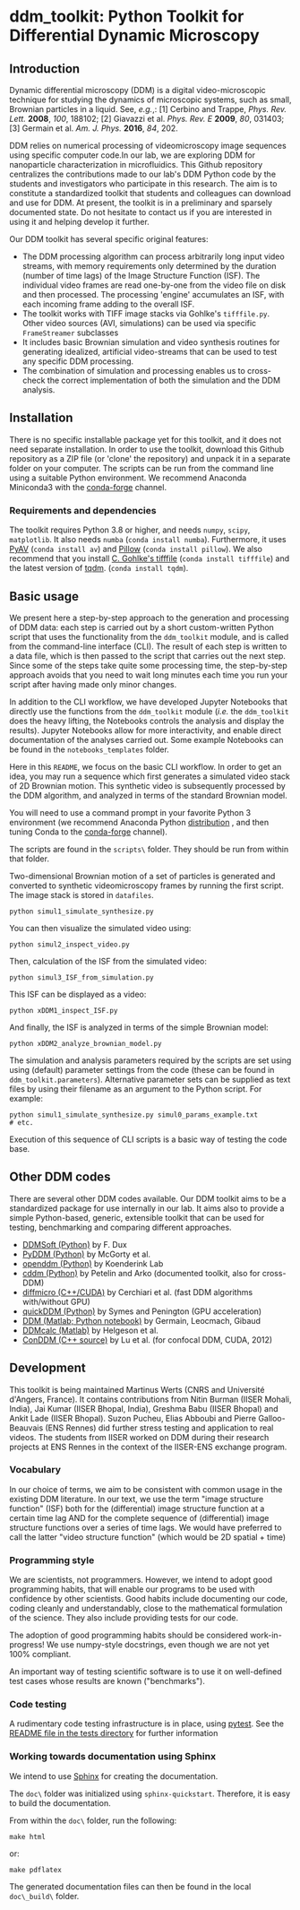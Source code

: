 
# ddm_toolkit: Python Toolkit for Differential Dynamic Microscopy



## Introduction

Dynamic differential microscopy (DDM) is a digital video-microscopic technique for studying the dynamics of microscopic systems, such as small, Brownian particles in a liquid. See, *e.g.*,: \[1\] Cerbino and Trappe, *Phys. Rev. Lett.* **2008**, *100*, 188102; \[2\] Giavazzi et al. *Phys. Rev. E* **2009**, *80*, 031403; \[3\] Germain et al. *Am. J. Phys.* **2016**, *84*, 202.

DDM relies on numerical processing of videomicroscopy image sequences using specific computer code.In our lab, we are exploring DDM for nanoparticle characterization in microfluidics. This Github repository centralizes the contributions made to our lab's DDM Python code by the students and investigators who participate in this research. The aim is to constitute a standardized toolkit that students and colleagues can download and use for DDM. At present, the toolkit is in a preliminary and sparsely documented state. Do not hesitate to contact us if you are interested in using it and helping develop it further.

Our DDM toolkit has several specific original features:

- The DDM processing algorithm can process arbitrarily long input video streams, with memory requirements only determined by the duration (number of time lags) of the Image Structure Function (ISF). The individual video frames are read one-by-one from the video file on disk and then processed. The processing 'engine' accumulates an ISF, with each incoming frame adding to the overall ISF.
- The toolkit works with TIFF image stacks via Gohlke's `tifffile.py`. Other video sources (AVI, simulations) can be used via specific `FrameStreamer` subclasses
- It includes basic Brownian simulation and video synthesis routines for generating idealized, artificial video-streams that can be used to test any specific DDM processing.
- The combination of simulation and processing enables us to cross-check the correct implementation of both the simulation and the DDM analysis.



## Installation

There is no specific installable package yet for this toolkit, and it does not need separate installation. In order to use the toolkit, download this Github repository as a ZIP file (or 'clone' the repository) and unpack it in a separate folder on your computer. The scripts can be run from the command line using a suitable Python environment. We recommend Anaconda Miniconda3 with the [conda-forge](https://conda-forge.org/) channel.


### Requirements and dependencies

The toolkit requires Python 3.8 or higher, and needs `numpy`, `scipy`, `matplotlib`. It also needs `numba` (`conda install numba`). Furthermore, it uses [PyAV](https://pyav.org/docs) (`conda install av`) and [Pillow](https://pillow.readthedocs.io/) (`conda install pillow`). We also recommend that you install [C. Gohlke's tifffile](https://github.com/cgohlke/tifffile) (`conda install tifffile`) and the latest version of [tqdm](https://tqdm.github.io/). (`conda install tqdm`).



## Basic usage

We present here a step-by-step approach to the generation and processing of DDM data: each step is carried out by a short custom-written Python script that uses the functionality from the `ddm_toolkit` module, and is called from the command-line interface (CLI). The result of each step is written to a data file, which is then passed to the script that carries out the next step. Since some of the steps take quite some processing time, the step-by-step approach avoids that you need to wait long minutes each time you run your script after having made only minor changes.

In addition to the CLI workflow, we have developed Jupyter Notebooks that directly use the functions from the `ddm_toolkit` module (*i.e.* the `ddm_toolkit` does the heavy lifting, the Notebooks controls the analysis and display the results). Jupyter Notebooks allow for more interactivity, and enable direct documentation of the analyses carried out. Some example Notebooks can be found in the `notebooks_templates` folder.

Here in this `README`, we focus on the basic CLI workflow. In order to get an idea, you may run a sequence which first generates a simulated video stack of 2D Brownian motion. This synthetic video is subsequently processed by the DDM algorithm, and analyzed in terms of the standard Brownian model.

You will need to use a command prompt in your favorite Python 3 environment (we recommend Anaconda Python [distribution](https://www.anaconda.com/products/individual) , and then
tuning Conda to the [conda-forge](https://conda-forge.org/) channel).

The scripts are found in the `scripts\` folder. They should be run from within that folder.

Two-dimensional Brownian motion of a set of particles is generated and converted to synthetic videomicroscopy frames by running the first script. The image stack is stored in `datafiles`.

``` 
python simul1_simulate_synthesize.py
```

You can then visualize the simulated video using:

``` 
python simul2_inspect_video.py
```

Then, calculation of the ISF from the simulated video:

``` 
python simul3_ISF_from_simulation.py
```

This ISF can be displayed as a video:

``` 
python xDDM1_inspect_ISF.py
```

And finally, the ISF is analyzed in terms of the simple Brownian model:

``` 
python xDDM2_analyze_brownian_model.py
```

The simulation and analysis parameters required by the scripts are set using using (default) parameter settings from the code (these can be found in `ddm_toolkit.parameters`). Alternative parameter sets can be supplied as text files by using their filename as an argument to the Python script. For example:

``` 
python simul1_simulate_synthesize.py simul0_params_example.txt
# etc.
```

Execution of this sequence of CLI scripts is a basic way of testing the code base.





## Other DDM codes

There are several other DDM codes available. Our DDM toolkit aims to be a standardized package for use internally in our lab. It aims also to provide a simple Python-based, generic, extensible toolkit that can be used for testing, benchmarking and comparing different approaches.

- [DDMSoft (Python)](https://github.com/duxfrederic/ddmsoft) by F. Dux
- [PyDDM (Python)](https://github.com/rmcgorty/PyDDM) by McGorty et al.
- [openddm (Python)](https://github.com/koenderinklab/ddmPilotCode) by Koenderink Lab
- [cddm (Python)](https://github.com/IJSComplexMatter/cddm) by Petelin and Arko (documented toolkit, also for cross-DDM)
- [diffmicro (C++/CUDA)](https://github.com/giovanni-cerchiari/diffmicro) by Cerchiari et al. (fast DDM algorithms with/without GPU)
- [quickDDM (Python)](https://github.com/CSymes/quickDDM) by Symes and Penington (GPU acceleration)
- [DDM (Matlab; Python notebook)](https://github.com/MathieuLeocmach/DDM) by Germain, Leocmach, Gibaud
- [DDMcalc (Matlab)](https://sites.engineering.ucsb.edu/~helgeson/ddm.html) by Helgeson et al.
- [ConDDM (C++ source)](https://github.com/peterlu/ConDDM) by Lu et al. (for confocal DDM, CUDA, 2012)


## Development

This toolkit is being maintained Martinus Werts (CNRS and Université d'Angers, France). It contains contributions from Nitin Burman (IISER Mohali, India), Jai Kumar (IISER Bhopal, India), Greshma Babu (IISER Bhopal) and Ankit Lade (IISER Bhopal). Suzon Pucheu, Elias Abboubi and Pierre Galloo-Beauvais (ENS Rennes) did further stress testing and application to real videos. The students from IISER worked on DDM during their research projects at ENS Rennes in the context of the IISER-ENS exchange program.


### Vocabulary

In our choice of terms, we aim to be consistent with common usage in the existing DDM literature. In our text, we use the term "image structure function" (ISF) both for the (differential) image structure function at a certain time lag AND for the complete sequence of (differential) image structure functions over a series of time lags. We would have preferred to call the latter "video structure function" (which would be 2D
spatial + time)


### Programming style

We are scientists, not programmers. However, we intend to adopt good programming habits, that will enable our programs to be used with confidence by other scientists. Good habits include documenting our code, coding cleanly and understandably, close to the mathematical formulation of the science. They also include providing tests for our code.

The adoption of good programming habits should be considered work-in-progress! We use numpy-style docstrings, even though we are not yet 100% compliant.

An important way of testing scientific software is to use it on well-defined test cases whose results are known ("benchmarks").


### Code testing

A rudimentary code testing infrastructure is in place, using [pytest](https://docs.pytest.org/en/stable/). See the [README file in the tests directory](./tests/README.rst) for further information


### Working towards documentation using Sphinx

We intend to use [Sphinx](https://www.sphinx-doc.org) for creating the documentation.

The `doc\` folder was initialized using `sphinx-quickstart`. Therefore, it is easy to build the documentation.

From within the `doc\` folder, run the following:

``` 
make html
```

or:

``` 
make pdflatex
```

The generated documentation files can then be found in the local `doc\_build\` folder.

